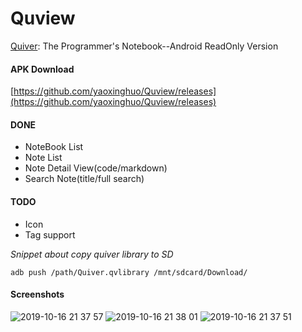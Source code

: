 # Quview
[Quiver](https://github.com/HappenApps/Quiver): The Programmer's Notebook--Android ReadOnly Version


#### APK Download
[https://github.com/yaoxinghuo/Quview/releases](https://github.com/yaoxinghuo/Quview/releases)

#### DONE
* NoteBook List
* Note List
* Note Detail View(code/markdown)
* Search Note(title/full search)

#### TODO
* Icon
* Tag support

_Snippet about copy quiver library to SD_

`adb push /path/Quiver.qvlibrary /mnt/sdcard/Download/`

#### Screenshots
![2019-10-16 21 37 57](https://user-images.githubusercontent.com/69723/66924567-69d98a80-f05d-11e9-808e-f3a87750cd9e.jpg)
![2019-10-16 21 38 01](https://user-images.githubusercontent.com/69723/66924583-71009880-f05d-11e9-85cf-654b13d63928.jpg)
![2019-10-16 21 37 51](https://user-images.githubusercontent.com/69723/66924594-74941f80-f05d-11e9-8714-388f6e6bf634.jpg)
